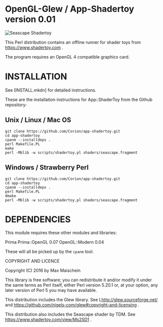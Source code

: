 OpenGL-Glew / App-Shadertoy version 0.01
========================

![Seascape Shadertoy](https://github.com/Corion/app-shadertoy/raw/master/demo/shadertoy-01-seascape.gif)

This Perl distribution contains an offline runner for shader toys
from https://www.shadertoy.com .

The program requires an OpenGL 4 compatible graphics card.

# INSTALLATION

See [INSTALL.mkdn] for detailed instructions.

These are the installation instructions for App::ShaderToy from the Github
repository:

## Unix / Linux / Mac OS

    git clone https://github.com/Corion/app-shadertoy.git
    cd app-shadertoy
    cpanm --installdeps .
    perl Makefile.PL
    make
	perl -Mblib -w scripts/shadertoy.pl shaders/seascape.fragment

## Windows / Strawberry Perl

    git clone https://github.com/Corion/app-shadertoy.git
    cd app-shadertoy
    cpanm --installdeps .
    perl Makefile.PL
    dmake
	perl -Mblib -w scripts/shadertoy.pl shaders/seascape.fragment

# DEPENDENCIES

This module requires these other modules and libraries:

  Prima
  Prima::OpenGL 0.07
  OpenGL::Modern 0.04

These will all be picked up by the `cpanm` tool.

COPYRIGHT AND LICENCE

Copyright (C) 2016 by Max Maischein

This library is free software; you can redistribute it and/or modify
it under the same terms as Perl itself, either Perl version 5.20.1 or,
at your option, any later version of Perl 5 you may have available.

This distribution includes the Glew library. See L<http://glew.sourceforge.net/>
and https://github.com/nigels-com/glew#copyright-and-licensing .

This distribution also includes the Seascape shader by TDM.
See https://www.shadertoy.com/view/Ms2SD1 .
